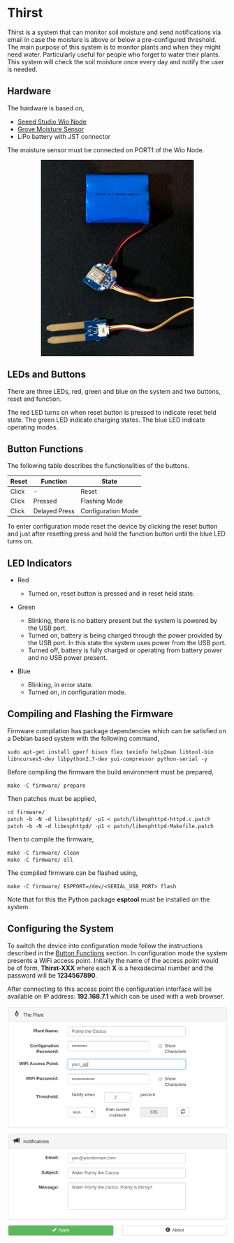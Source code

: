 Thirst
======

Thirst is a system that can monitor soil moisture and send notifications via
email in case the moisture is above or below a pre-configured threshold. The
main purpose of this system is to monitor plants and when they might need water.
Particularly useful for people who forget to water their plants. This system will
check the soil moisture once every day and notify the user is needed.

Hardware
--------

The hardware is based on,

 * [Seeed Studio Wio Node](https://www.seeedstudio.com/Wio-Node-p-2637.html)
 * [Grove Moisture Sensor](https://www.seeedstudio.com/Grove---Moisture-Sensor-p-955.html)
 * LiPo battery with JST connector

The moisture sensor must be connected on PORT1 of the Wio Node.

<p align="center">
    <img align="center" src="https://github.com/iia/Thirst/blob/master/github_images/hardware.jpg" width="350" height="450" />
</p>

LEDs and Buttons
----------------

There are three LEDs, red, green and blue on the system and two buttons, reset
and function.

The red LED turns on when reset button is pressed to indicate reset held state.
The green LED indicate charging states. The blue LED indicate operating modes.

Button Functions
----------------

The following table describes the functionalities of the buttons.

| Reset | Function      | State              |
| ----- | ------------- | ------------------ |
| Click | -             | Reset              |
| Click | Pressed       | Flashing Mode      |
| Click | Delayed Press | Configuration Mode |

To enter configuration mode reset the device by clicking the reset button and
just after resetting press and hold the function button until the blue LED turns
on.

LED Indicators
--------------

* Red
    - Turned on, reset button is pressed and in reset held state.

* Green
    - Blinking, there is no battery present but the system is powered by the
      USB port.
    - Turned on, battery is being charged through the power provided
      by the USB port. In this state the system uses power from the USB port.
    - Turned off, battery is fully charged or operating from battery power
      and no USB power present.

* Blue
    - Blinking, in error state.
    - Turned on, in configuration mode.

Compiling and Flashing the Firmware
-----------------------------------
Firmware compilation has package dependencies which can be satisfied on a Debian
based system with the following command,

    sudo apt-get install gperf bison flex texinfo help2man libtool-bin libncurses5-dev libpython2.7-dev yui-compressor python-serial -y

Before compiling the firmware the build environment must be prepared,

    make -C firmware/ prepare

Then patches must be applied,

    cd firmware/
    patch -b -N -d libesphttpd/ -p1 < patch/libesphttpd-httpd.c.patch
    patch -b -N -d libesphttpd/ -p1 < patch/libesphttpd-Makefile.patch

Then to compile the firmware,

    make -C firmware/ clean
    make -C firmware/ all

The compiled firmware can be flashed using,

    make -C firmware/ ESPPORT=/dev/<SERIAL_USB_PORT> flash

Note that for this the Python package **esptool** must be installed on the system.

Configuring the System
----------------------

To switch the device into configuration mode follow the instructions described
in the [Button Functions](https://github.com/iia/thirst/blob/master/README.md#button-functions) section.
In configuration mode the system presents a WiFi access point. Initially the name of the access point
would be of form, **Thirst-XXX** where each **X** is a hexadecimal number and the password will be
**1234567890**.

After connecting to this access point the configuration interface will be available on
IP address: **192.168.7.1** which can be used with a web browser.

<p align="center">
    <img align="center" src="https://github.com/iia/Thirst/blob/master/github_images/configuration_interface.png" width="" height="" />
</p>
